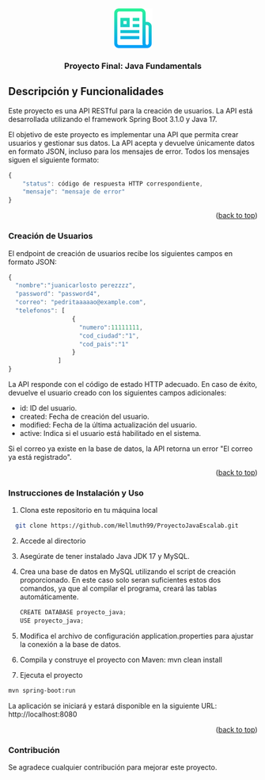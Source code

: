 <!-- Improved compatibility of back to top link: See: https://github.com/othneildrew/Best-README-Template/pull/73 -->
<a name="readme-top"></a>
<!--
*** Thanks for checking out the Best-README-Template. If you have a suggestion
*** that would make this better, please fork the repo and create a pull request
*** or simply open an issue with the tag "enhancement".
*** Don't forget to give the project a star!
*** Thanks again! Now go create something AMAZING! :D
-->



<!-- PROJECT SHIELDS -->
<!--
*** I'm using markdown "reference style" links for readability.
*** Reference links are enclosed in brackets [ ] instead of parentheses ( ).
*** See the bottom of this document for the declaration of the reference variables
*** for contributors-url, forks-url, etc. This is an optional, concise syntax you may use.
*** https://www.markdownguide.org/basic-syntax/#reference-style-links
-->

<!-- PROJECT LOGO -->
<br />
<div align="center">
  <a href="https://github.com/othneildrew/Best-README-Template">
    <img src="logo.png" alt="Logo" width="80" height="80">
  </a>

  <h3 align="center">Proyecto Final: Java Fundamentals</h3>

 
</div>


<!-- ABOUT THE PROJECT -->
## Descripción y Funcionalidades

Este proyecto es una API RESTful para la creación de usuarios. La API está desarrollada utilizando el framework Spring Boot 3.1.0 y Java 17.

El objetivo de este proyecto es implementar una API que permita crear usuarios y gestionar sus datos. La API acepta y devuelve únicamente datos en formato JSON, incluso para los mensajes de error. Todos los mensajes siguen el siguiente formato:

```javascript
{ 
    "status": código de respuesta HTTP correspondiente, 
    "mensaje": "mensaje de error" 
}
```
<p align="right">(<a href="#readme-top">back to top</a>)</p>


### Creación de Usuarios

El endpoint de creación de usuarios recibe los siguientes campos en formato JSON:

```javascript
{ 
  "nombre":"juanicarlosto perezzzz", 
  "password": "password4", 
  "correo": "pedritaaaaao@example.com", 
  "telefonos": [ 
                  { 
                    "numero":11111111, 
                    "cod_ciudad":"1", 
                    "cod_pais":"1" 
                  }
              ] 
}
```

La API responde con el código de estado HTTP adecuado. En caso de éxito, devuelve el usuario creado con los siguientes campos adicionales:

* id: ID del usuario. 
* created: Fecha de creación del usuario.
* modified: Fecha de la última actualización del usuario. 
* active: Indica si el usuario está habilitado en el sistema.

Si el correo ya existe en la base de datos, la API retorna un error "El correo ya está registrado".


<p align="right">(<a href="#readme-top">back to top</a>)</p>




### Instrucciones de Instalación y Uso

1. Clona este repositorio en tu máquina local
 ```sh
   git clone https://github.com/Hellmuth99/ProyectoJavaEscalab.git
   ```
2. Accede al directorio
  
3. Asegúrate de tener instalado Java JDK 17 y MySQL.
4. Crea una base de datos en MySQL utilizando el script de creación proporcionado. En este caso solo seran suficientes estos dos comandos, ya que al compilar el programa, creará las tablas automáticamente. 
   ```js
   CREATE DATABASE proyecto_java; 
   USE proyecto_java;
   ```
5. Modifica el archivo de configuración application.properties para ajustar la conexión a la base de datos.
6. Compila y construye el proyecto con Maven: mvn clean install
7. Ejecuta el proyecto
 ```sh
mvn spring-boot:run
   ```

   La aplicación se iniciará y estará disponible en la siguiente URL: http://localhost:8080

   <p align="right">(<a href="#readme-top">back to top</a>)</p>

### Contribución
   Se agradece cualquier contribución para mejorar este proyecto.




<!-- MARKDOWN LINKS & IMAGES -->
<!-- https://www.markdownguide.org/basic-syntax/#reference-style-links -->
[contributors-shield]: https://img.shields.io/github/contributors/othneildrew/Best-README-Template.svg?style=for-the-badge
[contributors-url]: https://github.com/othneildrew/Best-README-Template/graphs/contributors
[forks-shield]: https://img.shields.io/github/forks/othneildrew/Best-README-Template.svg?style=for-the-badge
[forks-url]: https://github.com/othneildrew/Best-README-Template/network/members
[stars-shield]: https://img.shields.io/github/stars/othneildrew/Best-README-Template.svg?style=for-the-badge
[stars-url]: https://github.com/othneildrew/Best-README-Template/stargazers
[issues-shield]: https://img.shields.io/github/issues/othneildrew/Best-README-Template.svg?style=for-the-badge
[issues-url]: https://github.com/othneildrew/Best-README-Template/issues
[license-shield]: https://img.shields.io/github/license/othneildrew/Best-README-Template.svg?style=for-the-badge
[license-url]: https://github.com/othneildrew/Best-README-Template/blob/master/LICENSE.txt
[linkedin-shield]: https://img.shields.io/badge/-LinkedIn-black.svg?style=for-the-badge&logo=linkedin&colorB=555
[linkedin-url]: https://linkedin.com/in/othneildrew
[product-screenshot]: images/screenshot.png
[Next.js]: https://img.shields.io/badge/next.js-000000?style=for-the-badge&logo=nextdotjs&logoColor=white
[Next-url]: https://nextjs.org/
[React.js]: https://img.shields.io/badge/React-20232A?style=for-the-badge&logo=react&logoColor=61DAFB
[React-url]: https://reactjs.org/
[Vue.js]: https://img.shields.io/badge/Vue.js-35495E?style=for-the-badge&logo=vuedotjs&logoColor=4FC08D
[Vue-url]: https://vuejs.org/
[Angular.io]: https://img.shields.io/badge/Angular-DD0031?style=for-the-badge&logo=angular&logoColor=white
[Angular-url]: https://angular.io/
[Svelte.dev]: https://img.shields.io/badge/Svelte-4A4A55?style=for-the-badge&logo=svelte&logoColor=FF3E00
[Svelte-url]: https://svelte.dev/
[Laravel.com]: https://img.shields.io/badge/Laravel-FF2D20?style=for-the-badge&logo=laravel&logoColor=white
[Laravel-url]: https://laravel.com
[Bootstrap.com]: https://img.shields.io/badge/Bootstrap-563D7C?style=for-the-badge&logo=bootstrap&logoColor=white
[Bootstrap-url]: https://getbootstrap.com
[JQuery.com]: https://img.shields.io/badge/jQuery-0769AD?style=for-the-badge&logo=jquery&logoColor=white
[JQuery-url]: https://jquery.com 
